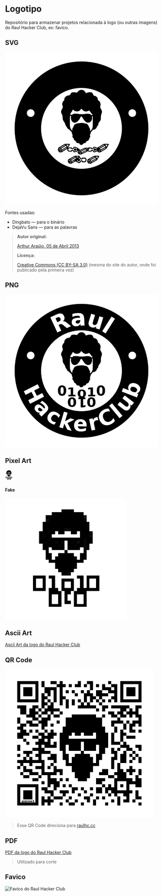 # Logotipo

Repositório para armazenar projetos relacionada à logo (ou outras imagens) do Raul Hacker Club, ex: favico.

## SVG

![SVG da logo do Raul Hacker Club](RaulHackerClub.svg)

Fontes usadas:

* Dingbats — para o binário
* DejaVu Sans — para as palavras 

> **Autor original:**
>
> [Arthur Araújo, 05 de Abril 2013](http://tutzstyle.com/portfolio/raul-hacker-club/)
>
> **Licença:**
>
> [Creative Commons (CC BY-SA 3.0)](https://creativecommons.org/licenses/by-sa/3.0/deed.pt) (mesma do site do autor, onde foi publicado pela primeira vez) 

## PNG

![Imagem em formato PNG da logo do Raul Hacker Club](raul-hacker-club.png)

## Pixel Art

![Pixel Art da logo do Raul Hacker Club](LogoTipo-PixelArt.png)

#### Fake

![Pixel Art Fake da logo do Raul Hacker Club](LogoTipo-PixelArt-Fake.png)

## Ascii Art

[Ascii Art da logo do Raul Hacker Club](asciiart.txt)

## QR Code

![QR Code da logo do Raul Hacker Club](qrcode.png)

> Esse QR Code direciona para [raulhc.cc](http://raulhc.cc)

## PDF

[PDF da logo do Raul Hacker Club](RaulHackerClub-5x5cm.pdf)

> Utilizado para corte

## Favico

![Favico do Raul Hacker Club](raul.ico)
